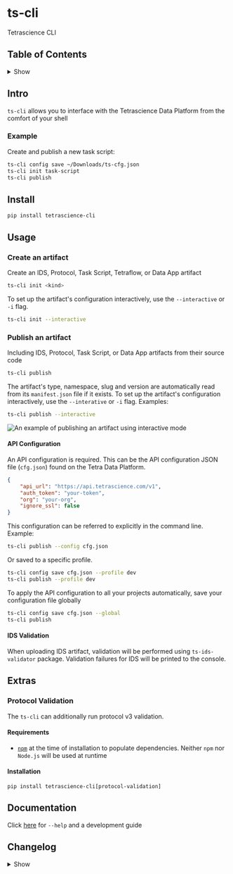 # ts-cli <!-- omit in toc -->

Tetrascience CLI

## Table of Contents <!-- omit in toc -->

<details>
<summary>Show</summary>

- [Intro](#intro)
  - [Example](#example)
- [Install](#install)
- [Usage](#usage)
  - [Create an artifact](#create-an-artifact)
  - [Publish an artifact](#publish-an-artifact)
    - [API Configuration](#api-configuration)
    - [IDS Validation](#ids-validation)
- [Extras](#extras)
  - [Protocol Validation](#protocol-validation)
- [Documentation](#documentation)
- [Changelog](#changelog)

</details>

## Intro

`ts-cli` allows you to interface with the Tetrascience Data Platform from the comfort of your shell

### Example

Create and publish a new task script:

```bash
ts-cli config save ~/Downloads/ts-cfg.json
ts-cli init task-script
ts-cli publish
```

## Install

```
pip install tetrascience-cli
```

## Usage

### Create an artifact

Create an IDS, Protocol, Task Script, Tetraflow, or Data App artifact

```bash
ts-cli init <kind>
```

To set up the artifact's configuration interactively, use the `--interactive` or `-i` flag.

```bash
ts-cli init --interactive
```

### Publish an artifact

Including IDS, Protocol, Task Script, or Data App artifacts from their source code

```bash
ts-cli publish
```

The artifact's type, namespace, slug and version are automatically read from its `manifest.json`
file if it exists.
To set up the artifact's configuration interactively, use the `--interative` or `-i` flag. Examples:

```bash
ts-cli publish --interactive
```

![An example of publishing an artifact using interactive mode](https://tetrascience.github.io/ts-cli/figures/interactive-mode-example.gif)

#### API Configuration

An API configuration is required.
This can be the API configuration JSON file (`cfg.json`) found on the Tetra Data Platform.

```json
{
	"api_url": "https://api.tetrascience.com/v1",
	"auth_token": "your-token",
	"org": "your-org",
	"ignore_ssl": false
}
```

This configuration can be referred to explicitly in the command line.
Example:

```bash
ts-cli publish --config cfg.json
```

Or saved to a specific profile.

```bash
ts-cli config save cfg.json --profile dev
ts-cli publish --profile dev
```

To apply the API configuration to all your projects automatically,
save your configuration file globally

```bash
ts-cli config save cfg.json --global
ts-cli publish
```

#### IDS Validation

When uploading IDS artifact, validation will be performed using `ts-ids-validator` package.
Validation failures for IDS will be printed to the console.

## Extras

### Protocol Validation

The `ts-cli` can additionally run protocol v3 validation.

#### Requirements

- [`npm`](https://www.npmjs.com/) at the time of installation to populate dependencies. Neither `npm` nor `Node.js` will be used at runtime

#### Installation

```
pip install tetrascience-cli[protocol-validation]
```

## Documentation

Click [here](https://tetrascience.github.io/ts-cli/) for `--help` and a development guide

## Changelog

<details>
<summary>Show</summary>

### v1.5.0 <!-- omit in toc -->

- Add support for publishing Streamlit Data Apps from a template

### v1.4.2 <!-- omit in toc -->

- update tetraflow template to reflect the latest syntax updates
- adjust files and dirs permissions to ensure lambda user can access all task files
- fix ts-cli init protocol for 3.5 deployments

### v1.4.1 <!-- omit in toc -->

- update to the latest protocol compiler version

### v1.4.0 <!-- omit in toc -->

- typecheck protocols during publish validation using the protocol virtual machine compiler

### v1.3.4 <!-- omit in toc -->

- exclude betas and RCs from latest version check

### v1.3.3 <!-- omit in toc -->

- update vulnerable dependencies
- update documentation

### v1.3.2 <!-- omit in toc -->

- fix output of monitored build when no args provided (build from the artifact directory)

### v1.3.1 <!-- omit in toc -->

- output {namespace, slug, version} when monitored build (via CodeBuild) completes

### v1.3.0 <!-- omit in toc -->

- Rename the `delete` command to `unpublish`
- Display the number of other artifacts that depend on artifact that is to be unpublished
  - Example: `warning: This protocol artifact is used by at least 1 pipeline`

### v1.2.0 <!-- omit in toc -->

- Allow publishing of connectors artifacts

### v1.1.0 <!-- omit in toc -->

- Adjust publish to support Codebuild build_id in response for all artifact types

### v1.0.5 <!-- omit in toc -->

- Fix incorrect messages to console when using `ts-cli init --interactive`

### v1.0.4 <!-- omit in toc -->

- Add a `delete` command
- Remove extra `<unset>` strings in task script configurations

### v1.0.3 <!-- omit in toc -->

- Rename the `nodeType` field to `category` in the tetraflow template
- Fix a crash on `ts-cli config {save,set}`
- Fix broken IDS schemas generated from non-existent manifest.json

### v1.0.2 <!-- omit in toc -->

- Adds the dry-run flag to the `publish` cli

### v1.0.1 <!-- omit in toc -->

- Fix a crash on startup

### v1.0.0 <!-- omit in toc -->

- Initial release
- Includes the `init`, `publish` and `config` commands

</details>
